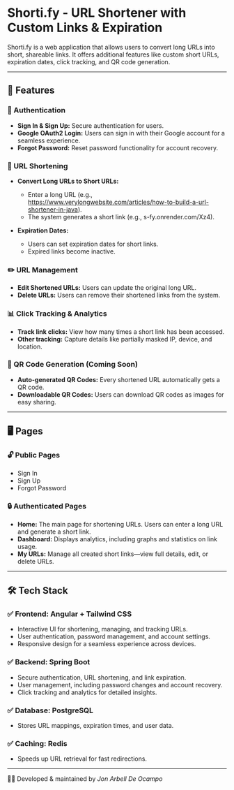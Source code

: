 # Shorti.fy - URL Shortener with Custom Links & Expiration

Shorti.fy is a web application that allows users to convert long URLs into short, shareable links. It offers additional features like custom short URLs, expiration dates, click tracking, and QR code generation.


---


## 🚀 Features  

### 🔑 Authentication  
- **Sign In & Sign Up:** Secure authentication for users.
- **Google OAuth2 Login:** Users can sign in with their Google account for a seamless experience.
- **Forgot Password:** Reset password functionality for account recovery.

### 🔗 URL Shortening  
- **Convert Long URLs to Short URLs:**  
  - Enter a long URL (e.g., https://www.verylongwebsite.com/articles/how-to-build-a-url-shortener-in-java).  
  - The system generates a short link (e.g., s-fy.onrender.com/Xz4).  

- **Expiration Dates:**  
  - Users can set expiration dates for short links.  
  - Expired links become inactive.  

### ✏️ URL Management  
- **Edit Shortened URLs:** Users can update the original long URL.  
- **Delete URLs:** Users can remove their shortened links from the system.  

### 📊 Click Tracking & Analytics  
- **Track link clicks:** View how many times a short link has been accessed.  
- **Other tracking:** Capture details like partially masked IP, device, and location.  

### 📌 QR Code Generation (Coming Soon)
- **Auto-generated QR Codes:** Every shortened URL automatically gets a QR code.  
- **Downloadable QR Codes:** Users can download QR codes as images for easy sharing.  


---


## 🖥️ Pages

### 🔓 Public Pages
- Sign In
- Sign Up
- Forgot Password

### 🔒 Authenticated Pages
- **Home:** The main page for shortening URLs. Users can enter a long URL and generate a short link.
- **Dashboard:** Displays analytics, including graphs and statistics on link usage.
- **My URLs:** Manage all created short links—view full details, edit, or delete URLs.


---


## 🛠 Tech Stack
### ✅ **Frontend:** Angular + Tailwind CSS

- Interactive UI for shortening, managing, and tracking URLs.
- User authentication, password management, and account settings.
- Responsive design for a seamless experience across devices.


### ✅ **Backend:** Spring Boot

- Secure authentication, URL shortening, and link expiration.
- User management, including password changes and account recovery.
- Click tracking and analytics for detailed insights.


### ✅ **Database:** PostgreSQL

- Stores URL mappings, expiration times, and user data.


### ✅ **Caching:** Redis

- Speeds up URL retrieval for fast redirections.

---

👨‍💻 Developed & maintained by *Jon Arbell De Ocampo*